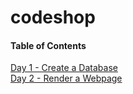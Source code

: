 # codeshop

#### Table of Contents
[Day 1 - Create a Database](day1.md)<br>
[Day 2 - Render a Webpage](day2.md)
